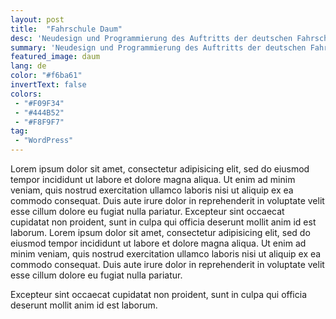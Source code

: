 ```yaml
---
layout: post
title:  "Fahrschule Daum"
desc: 'Neudesign und Programmierung des Auftritts der deutschen Fahrschule Daum.'
summary: 'Neudesign und Programmierung des Auftritts der deutschen Fahrschule Daum. Orientiert an den Farben des alten originaldesigns wurde eine moderne Webseite entworfen und umgesetzt die zielführend auf allen Gerätegrößen zuverlässig Informationen des Unternehmens anzeigt.'
featured_image: daum
lang: de
color: "#f6ba61"
invertText: false
colors:
 - "#F09F34"
 - "#444B52"
 - "#F8F9F7"
tag:
 - "WordPress"
---
```

Lorem ipsum dolor sit amet, consectetur adipisicing elit, sed do eiusmod tempor incididunt ut labore et dolore magna aliqua. Ut enim ad minim veniam, quis nostrud exercitation ullamco laboris nisi ut aliquip ex ea commodo consequat. Duis aute irure dolor in reprehenderit in voluptate velit esse cillum dolore eu fugiat nulla pariatur. Excepteur sint occaecat cupidatat non proident, sunt in culpa qui officia deserunt mollit anim id est laborum. Lorem ipsum dolor sit amet, consectetur adipisicing elit, sed do eiusmod tempor incididunt ut labore et dolore magna aliqua. Ut enim ad minim veniam, quis nostrud exercitation ullamco laboris nisi ut aliquip ex ea commodo consequat. Duis aute irure dolor in reprehenderit in voluptate velit esse cillum dolore eu fugiat nulla pariatur.

Excepteur sint occaecat cupidatat non proident, sunt in culpa qui officia deserunt mollit anim id est laborum.
